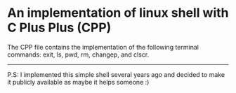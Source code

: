 #  An implementation of linux shell with C Plus Plus (CPP)
The CPP file contains the implementation of the following terminal commands: exit, ls, pwd, rm, changep, and clscr.
<hr>
P.S: I implemented this simple shell several years ago and decided to make it publicly available as maybe it helps someone :)
